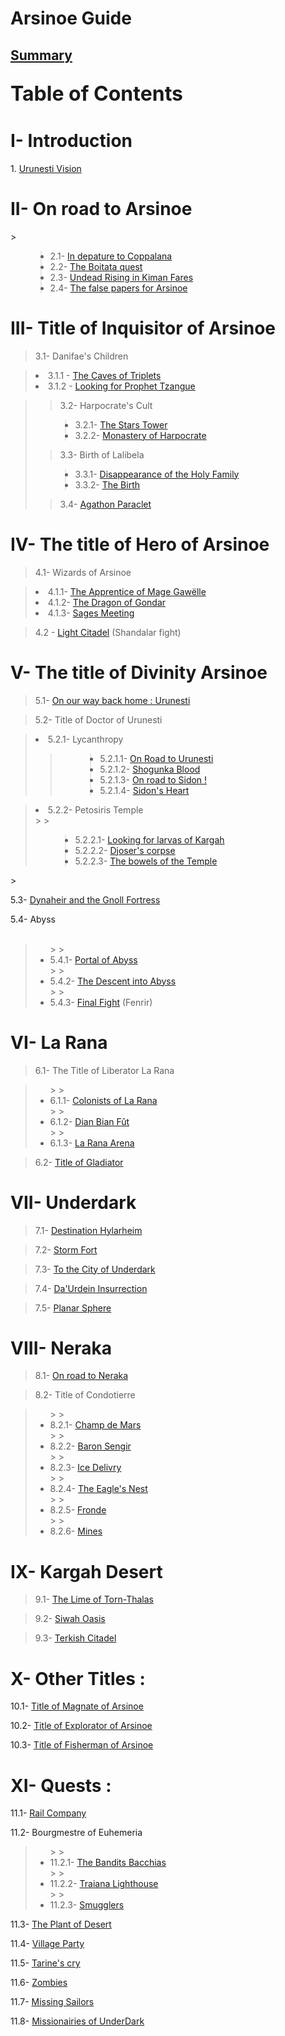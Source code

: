 # Arsinoe Guide #

## <a href='http://code.google.com/p/aerie-pinkpanther/wiki/Sommaire'>Summary</a> ##

<font size='+3'><h2>Table of Contents</h2></font>

<h1>I- Introduction</h1>
  1. <a href='http://code.google.com/p/aerie-pinkpanther/wiki/Introduction'>Urunesti Vision</a>

<h1>II- On road to Arsinoe</h1>
> <ul>
<blockquote><li>2.1- <a href='http://code.google.com/p/aerie-pinkpanther/wiki/Introduction/21'>In depature to Coppalana</a></li>
<li>2.2- <a href='http://code.google.com/p/aerie-pinkpanther/wiki/Introduction/22'>The Boitata quest</a></li>
<li>2.3- <a href='http://code.google.com/p/aerie-pinkpanther/wiki/Introduction/23'>Undead Rising in Kiman Fares</a></li>
<li>2.4- <a href='http://code.google.com/p/aerie-pinkpanther/wiki/Introduction/24'>The false papers for Arsinoe</a></li>
</blockquote><blockquote></ul></blockquote>

<h1>III- Title of Inquisitor of Arsinoe</h1>

> 3.1- Danifae's Children
> <ul>
<blockquote><li>3.1.1 - <a href='http://code.google.com/p/aerie-pinkpanther/wiki/Introduction/311'>The Caves of Triplets</a></li>
<li>3.1.2 - <a href='http://code.google.com/p/aerie-pinkpanther/wiki/Introduction/312'>Looking for Prophet Tzangue</a></li>
</blockquote><blockquote></ul>
<blockquote>3.2- Harpocrate's Cult<br>
</blockquote><ul>
<blockquote><li>3.2.1- <a href='http://code.google.com/p/aerie-pinkpanther/wiki/Introduction/321'>The Stars Tower</a></li>
<li>3.2.2- <a href='http://code.google.com/p/aerie-pinkpanther/wiki/Introduction/322'>Monastery of Harpocrate</a></li>
</blockquote></ul>
<blockquote>3.3- Birth of Lalibela<br>
</blockquote><ul>
<blockquote><li>3.3.1- <a href='http://code.google.com/p/aerie-pinkpanther/wiki/Introduction/331'>Disappearance of the Holy Family</a></li>
<li>3.3.2- <a href='http://code.google.com/p/aerie-pinkpanther/wiki/Introduction/332'>The Birth</a></li>
</blockquote></ul>
<blockquote>3.4- <a href='http://code.google.com/p/aerie-pinkpanther/wiki/Introduction/34'>Agathon Paraclet</a></blockquote></blockquote>

<h1>IV- The title of Hero of Arsinoe</h1>

> 4.1- Wizards of Arsinoe
> <ul>
<blockquote><li>4.1.1- <a href='http://code.google.com/p/aerie-pinkpanther/wiki/Introduction/411'>The Apprentice of Mage Gawëlle</a></li>
<li>4.1.2- <a href='http://code.google.com/p/aerie-pinkpanther/wiki/Introduction/412'>The Dragon of Gondar</a></li>
<li>4.1.3- <a href='http://code.google.com/p/aerie-pinkpanther/wiki/Introduction/413'>Sages Meeting</a></li>
</blockquote><blockquote></ul></blockquote>

> 4.2 - <a href='http://code.google.com/p/aerie-pinkpanther/wiki/Introduction/42'>Light Citadel</a> (Shandalar fight)

<h1>V- The title of Divinity Arsinoe</h1>

> 5.1- <a href='http://code.google.com/p/aerie-pinkpanther/wiki/Introduction/51'>On our way back home : Urunesti</a>

> 5.2- Title of Doctor of Urunesti
> <ul>
<blockquote><li>5.2.1- Lycanthropy</li>
<blockquote><ul>
<blockquote><li>5.2.1.1- <a href='http://code.google.com/p/aerie-pinkpanther/wiki/Introduction/5211'>On Road to Urunesti</a></li>
<li>5.2.1.2- <a href='http://code.google.com/p/aerie-pinkpanther/wiki/Introduction/5212'>Shogunka Blood</a></li>
<li>5.2.1.3- <a href='http://code.google.com/p/aerie-pinkpanther/wiki/Introduction/5213'>On road to Sidon !</a></li>
<li>5.2.1.4- <a href='http://code.google.com/p/aerie-pinkpanther/wiki/Introduction/5214'>Sidon's Heart</a></li>
</blockquote></ul></blockquote></blockquote></li></ul>

<blockquote><li>5.2.2- Petosiris Temple</li>
> > <ul>
<blockquote><li>5.2.2.1- <a href='http://code.google.com/p/aerie-pinkpanther/wiki/Introduction/5221'>Looking for larvas of Kargah</a></li>
<li>5.2.2.2- <a href='http://code.google.com/p/aerie-pinkpanther/wiki/Introduction/5222'>Djoser's corpse</a></li>
<li>5.2.2.3- <a href='http://code.google.com/p/aerie-pinkpanther/wiki/Introduction/5223'>The bowels of the Temple</a></li>
</blockquote><blockquote></ul>
</blockquote>
> </ul></blockquote>

5.3- <a href='http://code.google.com/p/aerie-pinkpanther/wiki/Introduction/53'>Dynaheir and the Gnoll Fortress</a>

5.4- Abyss<br>
<br>
<blockquote><ul>
> > <li>5.4.1- <a href='http://code.google.com/p/aerie-pinkpanther/wiki/Introduction/541'>Portal of Abyss</a></li>
> > <li>5.4.2- <a href='http://code.google.com/p/aerie-pinkpanther/wiki/Introduction/542'>The Descent into Abyss</a></li>
> > <li>5.4.3- <a href='http://code.google.com/p/aerie-pinkpanther/wiki/Introduction/543'>Final Fight</a> (Fenrir)</li>

> </ul></blockquote>

<h1>VI- La Rana</h1>

<blockquote>6.1- The Title of Liberator La Rana<br>
</blockquote><blockquote><ul>
> > <li>6.1.1- <a href='http://code.google.com/p/aerie-pinkpanther/wiki/Introduction/611'>Colonists of La Rana</a></li>
> > <li>6.1.2- <a href='http://code.google.com/p/aerie-pinkpanther/wiki/Introduction/612'>Dian Bian Fût</a></li>
> > <li>6.1.3- <a href='http://code.google.com/p/aerie-pinkpanther/wiki/Introduction/613'>La Rana Arena</a></li>

> </ul></blockquote>

<blockquote>6.2- <a href='en/6.2.php'>Title of Gladiator</a></blockquote>

<h1>VII- Underdark</h1>

<blockquote>7.1- <a href='http://code.google.com/p/aerie-pinkpanther/wiki/Introduction/71'>Destination Hylarheim</a></blockquote>

<blockquote>7.2- <a href='http://code.google.com/p/aerie-pinkpanther/wiki/Introduction/72'>Storm Fort</a></blockquote>

<blockquote>7.3- <a href='http://code.google.com/p/aerie-pinkpanther/wiki/Introduction/73'>To the City of Underdark</a></blockquote>

<blockquote>7.4- <a href='http://code.google.com/p/aerie-pinkpanther/wiki/Introduction/74'>Da'Urdein Insurrection</a></blockquote>

<blockquote>7.5- <a href='http://code.google.com/p/aerie-pinkpanther/wiki/Introduction/75'>Planar Sphere</a></blockquote>


<h1>VIII- Neraka</h1>

<blockquote>8.1- <a href='http://code.google.com/p/aerie-pinkpanther/wiki/Introduction/81'>On road to Neraka</a></blockquote>

<blockquote>8.2- Title of Condotierre<br>
</blockquote><blockquote><ul>
> > <li>8.2.1- <a href='http://code.google.com/p/aerie-pinkpanther/wiki/Introduction/821'>Champ de Mars</a></li>
> > <li>8.2.2- <a href='http://code.google.com/p/aerie-pinkpanther/wiki/Introduction/822'>Baron Sengir</a></li>
> > <li>8.2.3- <a href='http://code.google.com/p/aerie-pinkpanther/wiki/Introduction/823'>Ice Delivry</a></li>
> > <li>8.2.4- <a href='http://code.google.com/p/aerie-pinkpanther/wiki/Introduction/824'>The Eagle's Nest</a></li>
> > <li>8.2.5- <a href='http://code.google.com/p/aerie-pinkpanther/wiki/Introduction/825'>Fronde</a></li>
> > <li>8.2.6- <a href='http://code.google.com/p/aerie-pinkpanther/wiki/Introduction/826'>Mines</a></li>

> </ul></blockquote>

<h1>IX- Kargah Desert</h1>

<blockquote>9.1- <a href='http://code.google.com/p/aerie-pinkpanther/wiki/Introduction/91'>The Lime of Torn-Thalas</a></blockquote>

<blockquote>9.2- <a href='http://code.google.com/p/aerie-pinkpanther/wiki/Introduction/92'>Siwah Oasis</a></blockquote>

<blockquote>9.3- <a href='http://code.google.com/p/aerie-pinkpanther/wiki/Introduction/93'>Terkish Citadel</a></blockquote>


<h1>X- Other Titles :</h1>

10.1- <a href='http://code.google.com/p/aerie-pinkpanther/wiki/Introduction/101'>Title of Magnate of Arsinoe</a>

10.2- <a href='http://code.google.com/p/aerie-pinkpanther/wiki/Introduction/102'>Title of Explorator of Arsinoe</a>

10.3- <a href='http://code.google.com/p/aerie-pinkpanther/wiki/Introduction/103'>Title of Fisherman of Arsinoe</a>

<h1>XI- Quests :</h1>

11.1- <a href='en/11.1.php'>Rail Company</a>

11.2- Bourgmestre of Euhemeria<br>
<blockquote><ul>
> > <li>11.2.1- <a href='http://code.google.com/p/aerie-pinkpanther/wiki/Introduction/1121'>The Bandits Bacchias</a></li>
> > <li>11.2.2- <a href='http://code.google.com/p/aerie-pinkpanther/wiki/Introduction/1122'>Traiana Lighthouse</a></li>
> > <li>11.2.3- <a href='http://code.google.com/p/aerie-pinkpanther/wiki/Introduction/1123'>Smugglers</a></li>

> </ul></blockquote>

11.3- <a href='http://code.google.com/p/aerie-pinkpanther/wiki/Introduction/113'>The Plant of Desert</a>

11.4- <a href='http://code.google.com/p/aerie-pinkpanther/wiki/Introduction/114'>Village Party</a>

11.5- <a href='http://code.google.com/p/aerie-pinkpanther/wiki/Introduction/115'>Tarine's cry</a>

11.6- <a href='http://code.google.com/p/aerie-pinkpanther/wiki/Introduction/116'>Zombies</a>

11.7- <a href='http://code.google.com/p/aerie-pinkpanther/wiki/Introduction/117'>Missing Sailors</a>

11.8- <a href='http://code.google.com/p/aerie-pinkpanther/wiki/Introduction/118'>Missionairies of UnderDark</a>